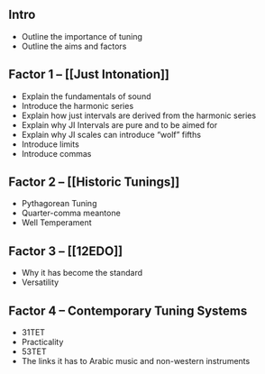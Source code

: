 ## Intro 

- Outline the importance of tuning   
- Outline the aims and factors 
## Factor 1 – [[Just Intonation]]  

- Explain the fundamentals of sound 
- Introduce the harmonic series 
- Explain how just intervals are derived from the harmonic series 
- Explain why JI Intervals are pure and to be aimed for 
- Explain why JI scales can introduce “wolf” fifths  
- Introduce limits  
- Introduce commas 
## Factor 2 – [[Historic Tunings]] 

- Pythagorean Tuning 
- Quarter-comma meantone 
- Well Temperament 
## Factor 3 – [[12EDO]] 

- Why it has become the standard 
- Versatility  
## Factor 4 – Contemporary Tuning Systems 

- 31TET 
- Practicality 
- 53TET 
- The links it has to Arabic music and non-western instruments


